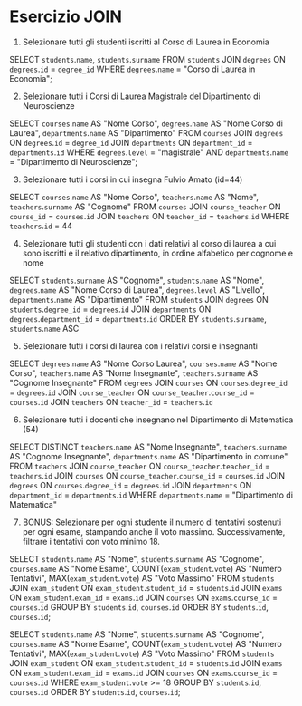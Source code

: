 Esercizio JOIN
===
1. Selezionare tutti gli studenti iscritti al Corso di Laurea in Economia

  SELECT `students`.`name`, `students`.`surname`
  FROM `students`
  JOIN `degrees` ON `degrees`.`id` = `degree_id`
  WHERE `degrees`.`name` = "Corso di Laurea in Economia";

2. Selezionare tutti i Corsi di Laurea Magistrale del Dipartimento di
Neuroscienze

  SELECT `courses`.`name` AS "Nome Corso", `degrees`.`name` AS "Nome Corso di Laurea", `departments`.`name` AS "Dipartimento"
  FROM `courses`
  JOIN `degrees` ON `degrees`.`id` = `degree_id`
  JOIN `departments` ON `department_id` = `departments`.`id`
  WHERE `degrees`.`level` = "magistrale" 
  AND `departments`.`name` = "Dipartimento di Neuroscienze";

3. Selezionare tutti i corsi in cui insegna Fulvio Amato (id=44)

  SELECT `courses`.`name` AS "Nome Corso", `teachers`.`name` AS "Nome", `teachers`.`surname` AS "Cognome"
  FROM `courses`
  JOIN `course_teacher` ON `course_id` = `courses`.`id`
  JOIN `teachers` ON `teacher_id` = `teachers`.`id`
  WHERE `teachers`.`id` = 44

4. Selezionare tutti gli studenti con i dati relativi al corso di laurea a cui
sono iscritti e il relativo dipartimento, in ordine alfabetico per cognome e
nome

  SELECT `students`.`surname` AS "Cognome", `students`.`name` AS "Nome", `degrees`.`name` AS "Nome Corso di Laurea", `degrees`.`level` AS "Livello", `departments`.`name` AS "Dipartimento"
  FROM `students`
  JOIN `degrees` ON `students`.`degree_id` = `degrees`.`id`
  JOIN `departments` ON `degrees`.`department_id` = `departments`.`id`
  ORDER BY `students`.`surname`, `students`.`name` ASC

5. Selezionare tutti i corsi di laurea con i relativi corsi e insegnanti

  SELECT `degrees`.`name` AS "Nome Corso Laurea", `courses`.`name` AS "Nome Corso", `teachers`.`name` AS "Nome Insegnante", `teachers`.`surname` AS "Cognome Insegnante"
  FROM `degrees`
  JOIN `courses` ON `courses`.`degree_id` = `degrees`.`id`
  JOIN `course_teacher` ON `course_teacher`.`course_id` = `courses`.`id`
  JOIN `teachers` ON `teacher_id` = `teachers`.`id`

6. Selezionare tutti i docenti che insegnano nel Dipartimento di
Matematica (54)

  SELECT DISTINCT `teachers`.`name` AS "Nome Insegnante", `teachers`.`surname` AS "Cognome Insegnante", `departments`.`name` AS "Dipartimento in comune"
  FROM `teachers`
  JOIN `course_teacher` ON `course_teacher`.`teacher_id` = `teachers`.`id`
  JOIN `courses` ON `course_teacher`.`course_id` = `courses`.`id`
  JOIN `degrees` ON `courses`.`degree_id` = `degrees`.`id`
  JOIN `departments` ON `department_id` = `departments`.`id`
  WHERE `departments`.`name` = "Dipartimento di Matematica"

7. BONUS: Selezionare per ogni studente il numero di tentativi sostenuti
per ogni esame, stampando anche il voto massimo. Successivamente,
filtrare i tentativi con voto minimo 18.

<!-- Numero Tentativi per ogni esame per studente, con voto massimo  -->

  SELECT `students`.`name` AS "Nome", `students`.`surname` AS "Cognome", `courses`.`name` AS "Nome Esame", COUNT(`exam_student`.`vote`) AS "Numero Tentativi", MAX(`exam_student`.`vote`) AS "Voto Massimo"
  FROM `students`
  JOIN `exam_student` ON `exam_student`.`student_id` = `students`.`id`
  JOIN `exams` ON `exam_student`.`exam_id` = `exams`.`id`
  JOIN `courses` ON `exams`.`course_id` = `courses`.`id`
  GROUP BY `students`.`id`, `courses`.`id`
  ORDER BY `students`.`id`, `courses`.`id`;

  <!-- Numero tentativi con voto minimo 18 -->

  SELECT `students`.`name` AS "Nome", `students`.`surname` AS "Cognome", `courses`.`name` AS "Nome Esame", COUNT(`exam_student`.`vote`) AS "Numero Tentativi", MAX(`exam_student`.`vote`) AS "Voto Massimo"
  FROM `students`
  JOIN `exam_student` ON `exam_student`.`student_id` = `students`.`id`
  JOIN `exams` ON `exam_student`.`exam_id` = `exams`.`id`
  JOIN `courses` ON `exams`.`course_id` = `courses`.`id`
  WHERE `exam_student`.`vote` >= 18
  GROUP BY `students`.`id`, `courses`.`id`
  ORDER BY `students`.`id`, `courses`.`id`;